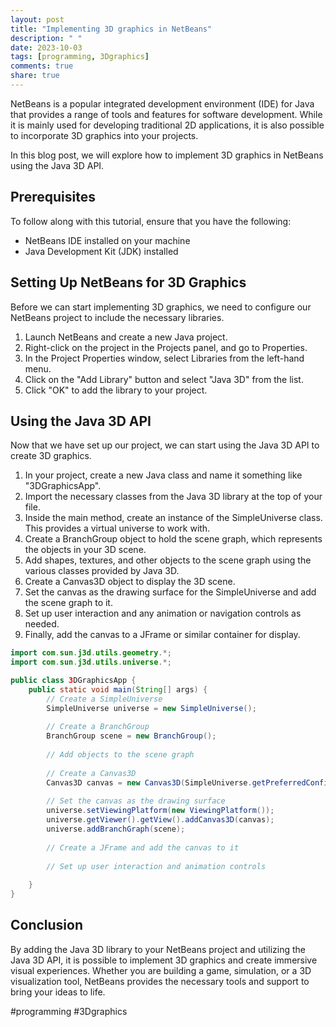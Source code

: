 ```yaml
---
layout: post
title: "Implementing 3D graphics in NetBeans"
description: " "
date: 2023-10-03
tags: [programming, 3Dgraphics]
comments: true
share: true
---
```


NetBeans is a popular integrated development environment (IDE) for Java that provides a range of tools and features for software development. While it is mainly used for developing traditional 2D applications, it is also possible to incorporate 3D graphics into your projects.

In this blog post, we will explore how to implement 3D graphics in NetBeans using the Java 3D API. 

## Prerequisites
To follow along with this tutorial, ensure that you have the following:

- NetBeans IDE installed on your machine
- Java Development Kit (JDK) installed 

## Setting Up NetBeans for 3D Graphics
Before we can start implementing 3D graphics, we need to configure our NetBeans project to include the necessary libraries.

1. Launch NetBeans and create a new Java project.
2. Right-click on the project in the Projects panel, and go to Properties.
3. In the Project Properties window, select Libraries from the left-hand menu.
4. Click on the "Add Library" button and select "Java 3D" from the list.
5. Click "OK" to add the library to your project.

## Using the Java 3D API
Now that we have set up our project, we can start using the Java 3D API to create 3D graphics.

1. In your project, create a new Java class and name it something like "3DGraphicsApp".
2. Import the necessary classes from the Java 3D library at the top of your file.
3. Inside the main method, create an instance of the SimpleUniverse class. This provides a virtual universe to work with.
4. Create a BranchGroup object to hold the scene graph, which represents the objects in your 3D scene.
5. Add shapes, textures, and other objects to the scene graph using the various classes provided by Java 3D.
6. Create a Canvas3D object to display the 3D scene.
7. Set the canvas as the drawing surface for the SimpleUniverse and add the scene graph to it.
8. Set up user interaction and any animation or navigation controls as needed.
9. Finally, add the canvas to a JFrame or similar container for display.

```java
import com.sun.j3d.utils.geometry.*;
import com.sun.j3d.utils.universe.*;

public class 3DGraphicsApp {
    public static void main(String[] args) {
        // Create a SimpleUniverse
        SimpleUniverse universe = new SimpleUniverse();
        
        // Create a BranchGroup
        BranchGroup scene = new BranchGroup();
        
        // Add objects to the scene graph
        
        // Create a Canvas3D
        Canvas3D canvas = new Canvas3D(SimpleUniverse.getPreferredConfiguration());
        
        // Set the canvas as the drawing surface
        universe.setViewingPlatform(new ViewingPlatform());
        universe.getViewer().getView().addCanvas3D(canvas);
        universe.addBranchGraph(scene);
        
        // Create a JFrame and add the canvas to it
        
        // Set up user interaction and animation controls
        
    }
}
```

## Conclusion
By adding the Java 3D library to your NetBeans project and utilizing the Java 3D API, it is possible to implement 3D graphics and create immersive visual experiences. Whether you are building a game, simulation, or a 3D visualization tool, NetBeans provides the necessary tools and support to bring your ideas to life.

#programming #3Dgraphics